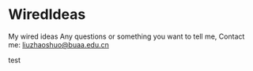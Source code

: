 # WiredIdeas
My wired ideas
Any questions or something you want to tell me,
Contact me: liuzhaoshuo@buaa.edu.cn
</P>
test
